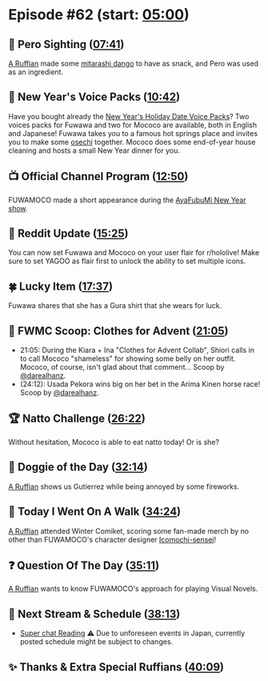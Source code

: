 # Episode #62 (start: [05:00](https://youtu.be/YxkjfewtHpE?t=05m00s))

## 👀 Pero Sighting ([07:41](https://youtu.be/YxkjfewtHpE?t=07m41s))

[A Ruffian](https://twitter.com/darealhanz/status/1741352918631035075) made some [mitarashi dango](https://en.wikipedia.org/wiki/Mitarashi_dango) to have as snack, and Pero was used as an ingredient.

## 📢 New Year's Voice Packs ([10:42](https://youtu.be/YxkjfewtHpE?t=10m42s))

Have you bought already the [New Year's Holiday Date Voice Packs](https://shop.hololivepro.com/en/collections/all?sort_by=manual&q=%22yukuholokuruholo%22)? Two voices packs for Fuwawa and two for Mococo are available, both in English and Japanese! Fuwawa takes you to a famous hot springs place and invites you to make some [osechi](https://en.wikipedia.org/wiki/Osechi) together. Mococo does some end-of-year house cleaning and hosts a small New Year dinner for you.

## 📺 Official Channel Program ([12:50](https://youtu.be/YxkjfewtHpE?t=12m50s))

FUWAMOCO made a short appearance during the [AyaFubuMi New Year show](https://youtu.be/8UNGGC_EGu4).

## 📰 Reddit Update ([15:25](https://youtu.be/YxkjfewtHpE?t=15m25s))

You can now set Fuwawa and Mococo on your user flair for r/hololive! Make sure to set YAGOO as flair first to unlock the ability to set multiple icons.

## 🍀 Lucky Item ([17:37](https://youtu.be/YxkjfewtHpE?t=17m37s))

Fuwawa shares that she has a Gura shirt that she wears for luck.

## 🔎 FWMC Scoop: Clothes for Advent ([21:05](https://youtu.be/YxkjfewtHpE?t=21m05s))

* 21:05: During the Kiara + Ina "Clothes for Advent Collab", Shiori calls in to call Mococo "shameless" for showing some belly on her outfit. Mococo, of course, isn't glad about that comment… Scoop by [@darealhanz](https://twitter.com/darealhanz/status/1741230559702000029).
* (24:12): Usada Pekora wins big on her bet in the Arima Kinen horse race! Scoop by [@darealhanz](https://twitter.com/darealhanz/status/1739090457047523570).

## 🏆 Natto Challenge ([26:22](https://youtu.be/YxkjfewtHpE?t=26m22s))

Without hesitation, Mococo is able to eat natto today! Or is she?

## 🐶 Doggie of the Day ([32:14](https://youtu.be/YxkjfewtHpE?t=32m14s))

[A Ruffian](https://twitter.com/Remasterzero/status/1740762941161648565) shows us Gutierrez while being annoyed by some fireworks.

## 🚶 Today I Went On A Walk ([34:24](https://youtu.be/YxkjfewtHpE?t=34m24s))

[A Ruffian](https://twitter.com/54Hiropa_891/status/1741466475603300397) attended Winter Comiket, scoring some fan-made merch by no other than FUWAMOCO's character designer [Icomochi-sensei](https://twitter.com/rswxx)!

## ❓ Question Of The Day ([35:11](https://youtu.be/YxkjfewtHpE?t=35m11s))

[A Ruffian](https://twitter.com/DylanMend/status/1740953598924632168) wants to know FUWAMOCO's approach for playing Visual Novels.

## 📅 Next Stream & Schedule ([38:13](https://youtu.be/YxkjfewtHpE?t=38m13s))

* [Super chat Reading](https://youtu.be/cmV-CRYPosE)
⚠️ Due to unforeseen events in Japan, currently posted schedule might be subject to changes.

## ✨ Thanks & Extra Special Ruffians ([40:09](https://youtu.be/YxkjfewtHpE?t=40m09s))
